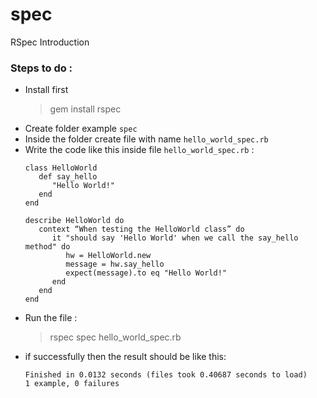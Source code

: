 # spec
RSpec Introduction

### Steps to do :
* Install first
  > gem install rspec
* Create folder example `spec`
* Inside the folder create file with name `hello_world_spec.rb`
* Write the code like this inside file `hello_world_spec.rb` :
  ```
  class HelloWorld
     def say_hello 
        "Hello World!"
     end
  end

  describe HelloWorld do 
     context “When testing the HelloWorld class” do 
        it "should say 'Hello World' when we call the say_hello method" do 
           hw = HelloWorld.new 
           message = hw.say_hello 
           expect(message).to eq "Hello World!"
        end
     end
  end
  ```
* Run the file :
  > rspec spec hello_world_spec.rb
* if successfully then the result should be like this:
  ```
  Finished in 0.0132 seconds (files took 0.40687 seconds to load)
  1 example, 0 failures
  ```
